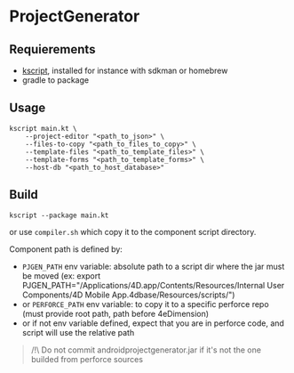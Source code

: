 # ProjectGenerator

## Requierements

- [kscript](https://github.com/holgerbrandl/kscript), installed for instance with sdkman or homebrew
- gradle to package

## Usage

```shell
kscript main.kt \
    --project-editor "<path_to_json>" \
    --files-to-copy "<path_to_files_to_copy>" \
    --template-files "<path_to_template_files>" \
    --template-forms "<path_to_template_forms>" \
    --host-db "<path_to_host_database>"
```

## Build

```shell
kscript --package main.kt
```

or use `compiler.sh` which copy it to the component script directory.

Component path is defined by:

- `PJGEN_PATH` env variable: absolute path to a script dir where the jar must be moved (ex: export PJGEN_PATH="/Applications/4D.app/Contents/Resources/Internal User Components/4D Mobile App.4dbase/Resources/scripts/")
- or `PERFORCE_PATH` env variable: to copy it to a specific perforce repo (must provide root path, path before 4eDimension)
- or if not env variable defined, expect that you are in perforce code, and script will use the relative path

> /!\ Do not commit androidprojectgenerator.jar if it's not the one builded from perforce sources
